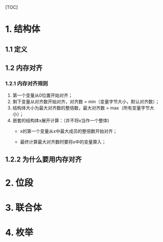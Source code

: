 [TOC]

# 1. 结构体 

## 1.1 定义




## 1.2 内存对齐

### 1.2.1 内存对齐规则

1. 第一个变量从0位置开始对齐；
2. 剩下变量从对齐数开始对齐，对齐数 = min（变量字节大小，默认对齐数）；
3. 结构体大小为最大对齐数的整倍数，最大对齐数 = max（所有变量字节大小）；
4. 嵌套的结构体x展开计算：（并不将x当作一个整体)
   - x的第一个变量从x中最大成员的整倍数开始对齐；

   - 最终计算最大对齐数时要将x中的变量算入；

## 1.2.2 为什么要用内存对齐




# 2. 位段



# 3. 联合体





# 4. 枚举










